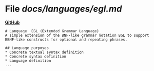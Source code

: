 # File _docs/languages/egl.md_
**[GitHub](https://github.com/softlang/yas/blob/master/docs/languages/egl.md)**
```
# Language _EGL (Extended Grammar Language)_
A simple extension of the BNF-like grammar notation BGL to support EBNF-like constructs for optional and repeating phrases.

## Language purposes
* Concrete textual syntax definition
* Concrete syntax definition
* Language definition
...
```
